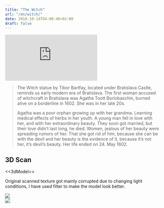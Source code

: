 ```yaml
---
title: "The Witch"
url: "/en/witch/"
date: 2018-10-14T04:00:40+02:00
draft: false
---
```

<iframe src="https://www.google.com/maps/embed?pb=!1m18!1m12!1m3!1d2662.291412348448!2d17.100647415900063!3d48.14318685874891!2m3!1f0!2f0!3f0!3m2!1i1024!2i768!4f13.1!3m3!1m2!1s0x0%3A0x0!2zNDjCsDA4JzM1LjUiTiAxN8KwMDYnMTAuMiJF!5e0!3m2!1sen!2ssk!4v1539729337882" frameborder="0" style="border:0" class="image right" allowfullscreen></iframe>
<blockquote>
The Witch statue by Tibor Bartfay, located under Bratislava Castle, reminds us early modern era of Bratislava. 
The first woman accused of witchcraft in Bratislava was Agatha Toott Borlobaschin, burned alive on a borderline in 1602. She was in her late 20s.

Agatha was a poor orphan growing up with her grandma. Learning medical effects of herbs in her youth.  A young man fell in love with her, and with her extraordinary beauty. They soon got married, but their love didn’t last long, he died.
Women, jealous of her beauty were spreading rumors of her. That she got rid of him, because she can be with the devil and her beauty is the evidence of it, because it’s not her, it’s devil’s beauty.
Her life ended on 24. May 1602.
</blockquote>

## 3D Scan
<<3dModel>>

Original scanned texture got mainly corrupted due to changing light conditions, I have used filter to make the model look better.

<div class="row gtr-200">
<div class="col-6 col-12-medium">
<div class="image fit">
<img src="/bosorka/thewitch_cartoon.jpg">
</div>
</div>
<div class="col-6 col-12-medium">
<div class="image fit">
<img src="/bosorka/thewitch.jpg">
</div>
</div>
</div>
